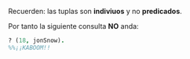 Recuerden: las tuplas son **indiviuos** y no **predicados**.

Por tanto la siguiente consulta **NO** anda:

```prolog
? (18, jonSnow).
%%¡¡KABOOM!!
```